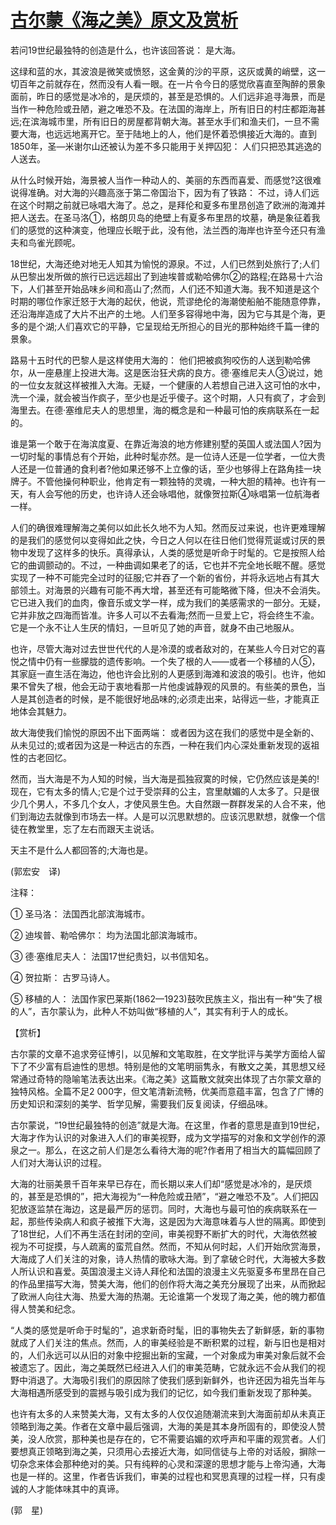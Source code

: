 # [古尔蒙《海之美》原文及赏析](https://www.vrrw.net/wx/12147.html)

若问19世纪最独特的创造是什么，也许该回答说： 是大海。

这绿和蓝的水，其波浪是微笑或愤怒，这金黄的沙的平原，这灰或黄的峭壁，这一切百年之前就存在，然而没有人看一眼。在一片令今日的感觉欣喜直至陶醉的景象面前，昨日的感觉是冰冷的，是厌烦的，甚至是恐惧的。人们远非追寻海景，而是当作一种危险或丑陋，避之唯恐不及。在法国的海岸上，所有旧日的村庄都距海甚远;在滨海城市里，所有旧日的房屋都背朝大海。甚至水手们和渔夫们，一旦不需要大海，也远远地离开它。至于陆地上的人，他们是怀着恐惧接近大海的。直到1850年，圣—米谢尔山还被认为差不多只能用于关押囚犯： 人们只把恐其逃逸的人送去。

从什么时候开始，海景被人当作一种动人的、美丽的东西而喜爱、而感觉?这很难说得准确。对大海的兴趣高涨于第二帝国治下，因为有了铁路： 不过，诗人们远在这个时期之前就已咏唱大海了。总之，是拜伦和夏多布里昂创造了欧洲的海滩并把人送去。在圣马洛①，格朗贝岛的绝壁上有夏多布里昂的坟墓，确是象征着我们的感觉的这种演变，他理应长眠于此，没有他，法兰西的海岸也许至今还只有渔夫和鸟雀光顾呢。

18世纪，大海还绝对地无人知其为愉悦的源泉。不过，人们已然到处旅行了;人们从巴黎出发所做的旅行已远远超出了到迪埃普或勒哈佛尔②的路程;在路易十六治下，人们甚至开始品味乡间和高山了;然而，人们还不知道大海。我不知道是这个时期的哪位作家迁怒于大海的起伏，他说，荒谬绝伦的海潮使船舶不能随意停靠，还沿海岸造成了大片不出产的土地。人们至多容得地中海，因为它与其是个海，更多的是个湖;人们喜欢它的平静，它呈现给无所担心的目光的那种始终千篇一律的景象。



路易十五时代的巴黎人是这样使用大海的： 他们把被疯狗咬伤的人送到勒哈佛尔，从一座悬崖上投进大海。这是医治狂犬病的良方。德·塞维尼夫人③说过，她的一位女友就这样被推入大海。无疑，一个健康的人若想自己进入这可怕的水中，洗一个澡，就会被当作疯子，至少也是近乎傻子。这个时期，人只有疯了，才会到海里去。在德·塞维尼夫人的思想里，海的概念是和一种最可怕的疾病联系在一起的。

谁是第一个敢于在海滨度夏、在靠近海浪的地方修建别墅的英国人或法国人?因为一切时髦的事情总有个开始，此种时髦亦然。是一位诗人还是一位学者，一位大贵人还是一位普通的食利者?他如果还够不上立像的话，至少也够得上在路角挂一块牌子。不管他操何种职业，他肯定有一颗独特的灵魂，一种大胆的精神。也许有一天，有人会写他的历史，也许诗人还会咏唱他，就像贺拉斯④咏唱第一位航海者一样。

人们的确很难理解海之美何以如此长久地不为人知。然而反过来说，也许更难理解的是我们的感觉何以变得如此之快，今日之人何以在往日他们觉得荒诞或讨厌的景物中发现了这样多的快乐。真得承认，人类的感觉是听命于时髦的。它是按照人给它的曲调颤动的。不过，一种曲调如果老了的话，它也并不完全地长眠不醒。感觉实现了一种不可能完全过时的征服;它并吞了一个新的省份，并将永远地占有其大部领土。对海景的兴趣有可能不再大增，甚至还有可能略微下降，但决不会消失。它已进入我们的血肉，像音乐或文学一样，成为我们的美感需求的一部分。无疑，它并非放之四海而皆准。许多人可以不去看海;然而一旦爱上它，将会终生不渝。它是一个永不让人生厌的情妇，一旦听见了她的声音，就身不由己地服从。

也许，尽管大海对过去世世代代的人是冷漠的或者敌对的，在某些人今日对它的喜悦之情中仍有一些朦胧的遗传影响。一个失了根的人——或者一个移植的人⑤，其家庭一直生活在海边，他也许会比别的人更感到海滩和波浪的吸引。也许，他如果不曾失了根，他会无动于衷地看那一片他虔诚静观的风景的。有些美的景色，当人是其创造者的时候，是不能很好地品味的;必须走出来，站得远一些，才能真正地体会其魅力。

故大海使我们愉悦的原因不出下面两端： 或者因为这在我们的感觉中是全新的、从未见过的;或者因为这是一种远古的东西，一种在我们内心深处重新发现的返祖性的古老回忆。

然而，当大海是不为人知的时候，当大海是孤独寂寞的时候，它仍然应该是美的!现在，它有太多的情人;它是个过于受崇拜的公主，宫里献媚的人太多了。只是很少几个男人，不多几个女人，才使风景生色。大自然跟一群群发呆的人合不来，他们到海边去就像到市场去一样。人是可以沉思默想的。应该沉思默想，就像一个信徒在教堂里，忘了左右而跟天主说话。

天主不是什么人都回答的;大海也是。

(郭宏安　译)

注释：

① 圣马洛： 法国西北部滨海城市。

② 迪埃普、勒哈佛尔： 均为法国北部滨海城市。

③ 德·塞维尼夫人： 法国17世纪贵妇，以书信知名。

④ 贺拉斯： 古罗马诗人。

⑤ 移植的人： 法国作家巴莱斯(1862—1923)鼓吹民族主义，指出有一种“失了根的人”，吉尔蒙认为，此种人不妨叫做“移植的人”，其实有利于人的成长。

【赏析】

古尔蒙的文章不追求旁征博引，以见解和文笔取胜，在文学批评与美学方面给人留下了不少富有启迪性的思想。特别是他的文笔明丽隽永，有散文之美，其思想又经常通过奇特的隐喻笔法表达出来。《海之美》这篇散文就突出体现了古尔蒙文章的独特风格。全篇不足2 000字，但文笔清新流畅，优美而意蕴丰富，包含了广博的历史知识和深刻的美学、哲学见解，需要我们反复阅读，仔细品味。

古尔蒙说，“19世纪最独特的创造”就是大海。在这里，作者的意思是直到19世纪，大海才作为认识的对象进入人们的审美视野，成为文学描写的对象和文学创作的源泉之一。那么，在这之前人们是怎么看待大海的呢?作者用了相当大的篇幅回顾了人们对大海认识的过程。

大海的壮丽美景千百年来早已存在，而长期以来人们却“感觉是冰冷的，是厌烦的，甚至是恐惧的”，把大海视为“一种危险或丑陋”，“避之唯恐不及”。人们把囚犯放逐监禁在海边，这是最严厉的惩罚。同时，大海也与最可怕的疾病联系在一起，那些传染病人和疯子被推下大海，这是因为大海意味着与人世的隔离。即使到了18世纪，人们不再生活在封闭的空间，审美视野不断扩大的时代，大海依然被视为不可捉摸，与人疏离的蛮荒自然。然而，不知从何时起，人们开始欣赏海景，大海成了人们关注的对象，诗人热情的歌咏大海。到了拿破仑时代，大海被大多数人所认识和喜爱。英国浪漫主义诗人拜伦和法国的浪漫主义先驱夏多布里昂在自己的作品里描写大海，赞美大海，他们的创作将大海之美充分展现了出来，从而掀起了欧洲人向往大海、热爱大海的热潮。无论谁第一个发现了海之美，他的魄力都值得人赞美和纪念。

“人类的感觉是听命于时髦的”，追求新奇时髦，旧的事物失去了新鲜感，新的事物就成了人们关注的焦点。然而，人的审美经验是不断积累的过程，新与旧也是相对的，人们永远可以从旧的对象中挖掘出新的宝藏，一个对象成为审美对象后就不会被遗忘了。因此，海之美既然已经进入人们的审美范畴，它就永远不会从我们的视野中消退了。大海吸引我们的原因除了使我们感到新鲜外，也许还因为祖先当年与大海相遇所感受到的震撼与吸引成为我们的记忆，如今我们重新发现了那种美。

也许有太多的人来赞美大海，又有太多的人仅仅追随潮流来到大海面前却从未真正领略到海之美。作者在文章中最后强调，大海的美是其本身所固有的，即使没人赞美，没人欣赏，那种美也是存在的，它不需要谄媚的欢呼声和平庸的观赏者。人们要想真正领略到海之美，只须用心去接近大海，如同信徒与上帝的对话般，摒除一切杂念来体会那种绝对的美。只有纯粹的心灵和深邃的思想才能与上帝沟通，大海也是一样的。这里，作者告诉我们，审美的过程也和冥思真理的过程一样，只有虔诚的人才能体味其中的真谛。

(郭　星)

